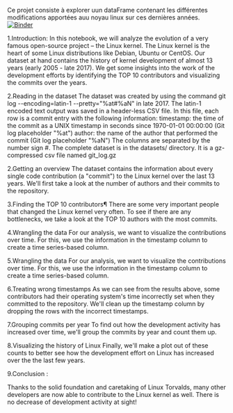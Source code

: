 Ce projet consiste à explorer uun dataFrame contenant les différentes modifications apportées auu noyau linux sur ces dernières années.
[![Binder](https://mybinder.org/badge_logo.svg)](https://mybinder.org/v2/gh/GabiDjibril/Exploring_linux/HEAD)

1.Introduction:
In this notebook, we will analyze the evolution of a very famous open-source project – the Linux kernel. The Linux kernel is the heart of some Linux distributions like Debian, Ubuntu or CentOS. Our dataset at hand contains the history of kernel development of almost 13 years (early 2005 - late 2017). We get some insights into the work of the development efforts by identifying the TOP 10 contributors and visualizing the commits over the years.

2.Reading in the dataset The dataset was created by using the command git log --encoding=latin-1 --pretty="%at#%aN" in late 2017. The latin-1 encoded text output was saved in a header-less CSV file. In this file, each row is a commit entry with the following information: timestamp: the time of the commit as a UNIX timestamp in seconds since 1970-01-01 00:00:00 (Git log placeholder "%at") author: the name of the author that performed the commit (Git log placeholder "%aN") The columns are separated by the number sign #. The complete dataset is in the datasets/ directory. It is a gz-compressed csv file named git_log.gz

2.Getting an overview The dataset contains the information about every single code contribution (a "commit") to the Linux kernel over the last 13 years. We'll first take a look at the number of authors and their commits to the repository.

3.Finding the TOP 10 contributors¶ There are some very important people that changed the Linux kernel very often. To see if there are any bottlenecks, we take a look at the TOP 10 authors with the most commits.

4.Wrangling the data For our analysis, we want to visualize the contributions over time. For this, we use the information in the timestamp column to create a time series-based column.

5.Wrangling the data For our analysis, we want to visualize the contributions over time. For this, we use the information in the timestamp column to create a time series-based column.

6.Treating wrong timestamps As we can see from the results above, some contributors had their operating system's time incorrectly set when they committed to the repository. We'll clean up the timestamp column by dropping the rows with the incorrect timestamps.

7.Grouping commits per year To find out how the development activity has increased over time, we'll group the commits by year and count them up.

8.Visualizing the history of Linux Finally, we'll make a plot out of these counts to better see how the development effort on Linux has increased over the the last few years.

9.Conclusion :

Thanks to the solid foundation and caretaking of Linux Torvalds, many other developers are now able to contribute to the Linux kernel as well. There is no decrease of development activity at sight!  
